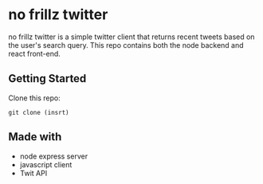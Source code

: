 # no frillz twitter

no frillz twitter is a simple twitter client that returns recent tweets based on the user's search query. This repo contains both the node backend and react front-end.

## Getting Started

Clone this repo:

`git clone (insrt)`


## Made with
- node express server
- javascript client
- Twit API

